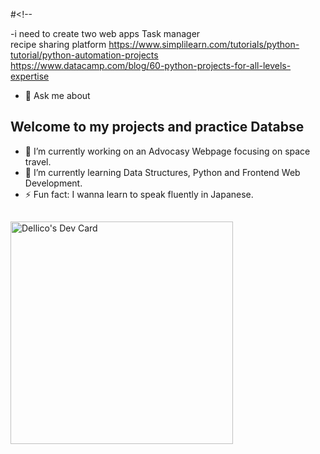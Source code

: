 #<!--

-i need to create two web apps
Task manager    
recipe sharing platform 
https://www.simplilearn.com/tutorials/python-tutorial/python-automation-projects  
https://www.datacamp.com/blog/60-python-projects-for-all-levels-expertise    
  
- 💬 Ask me about          
## Welcome to my projects and practice Databse    
  
- 🔭 I’m currently working on an Advocasy Webpage focusing on space travel.   
- 🌱 I’m currently learning Data Structures, Python and Frontend Web Development.    
- ⚡ Fun fact: I wanna learn to speak fluently in Japanese.  

## 
<a href="https://app.daily.dev/dellico"><img src="https://api.daily.dev/devcards/v2/YiXpNIRxKQQMlS74WoqSG.png?type=default&r=yle" width="356" alt="Dellico's Dev Card"/></a>
 
##




